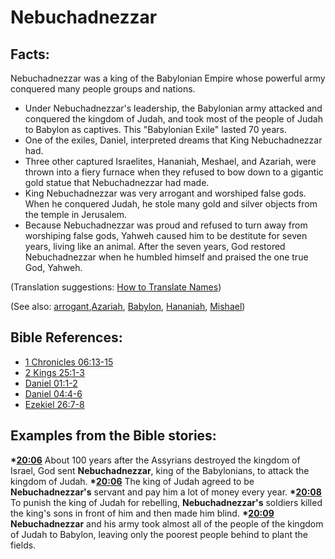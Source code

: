 # Nebuchadnezzar #

## Facts: ##

Nebuchadnezzar was a king of the Babylonian Empire whose powerful army conquered many people groups and nations.

* Under Nebuchadnezzar's leadership, the Babylonian army attacked and conquered the kingdom of Judah, and took most of the people of Judah to Babylon as captives. This "Babylonian Exile" lasted 70 years.
* One of the exiles, Daniel, interpreted dreams that King Nebuchadnezzar had.
* Three other captured Israelites, Hananiah, Meshael, and Azariah, were thrown into a fiery furnace when they refused to bow down to a gigantic gold statue that Nebuchadnezzar had made.
* King Nebuchadnezzar was very arrogant and worshiped false gods. When he conquered Judah, he stole many gold and silver objects from the temple in Jerusalem.
* Because Nebuchadnezzar was proud and refused to turn away from worshiping false gods, Yahweh caused him to be destitute for seven years, living like an animal. After the seven years, God restored Nebuchadnezzar when he humbled himself and praised the one true God, Yahweh.

(Translation suggestions: [How to Translate Names](en/ta-vol1/translate/man/translate-names))

(See also: [arrogant](../other/arrogant.md),[Azariah](../other/azariah.md), [Babylon](../other/babylon.md), [Hananiah](../other/hananiah.md), [Mishael](../other/mishael.md))

## Bible References: ##

* [1 Chronicles 06:13-15](en/tn/1ch/help/06/13)
* [2 Kings 25:1-3](en/tn/2ki/help/25/01)
* [Daniel 01:1-2](en/tn/dan/help/01/01)
* [Daniel 04:4-6](en/tn/dan/help/04/04)
* [Ezekiel 26:7-8](en/tn/ezk/help/26/07)

## Examples from the Bible stories: ##

  __*[20:06](en/tn/obs/help/20/06)__ About 100 years after the Assyrians destroyed the kingdom of Israel, God sent __Nebuchadnezzar__, king of the Babylonians, to attack the kingdom of Judah.
  __*[20:06](en/tn/obs/help/20/06)__ The king of Judah agreed to be __Nebuchadnezzar's__ servant and pay him a lot of money every year.
  __*[20:08](en/tn/obs/help/20/08)__  To punish the king of Judah for rebelling, __Nebuchadnezzar's__ soldiers killed the king's sons in front of him and then made him blind.
  __*[20:09](en/tn/obs/help/20/09)__ __Nebuchadnezzar__ and his army took almost all of the people of the kingdom of Judah to Babylon, leaving only the poorest people behind to plant the fields.